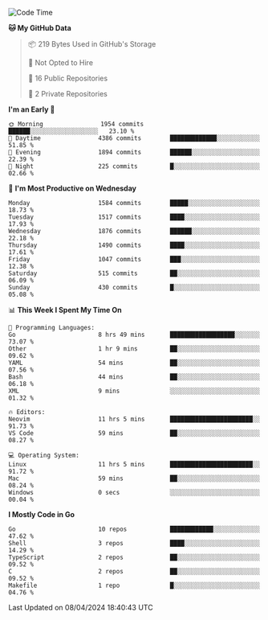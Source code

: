<!--START_SECTION:waka-->
![Code Time](http://img.shields.io/badge/Code%20Time-479%20hrs%2027%20mins-blue)

**🐱 My GitHub Data** 

> 📦 219 Bytes Used in GitHub's Storage 
 > 
> 🚫 Not Opted to Hire
 > 
> 📜 16 Public Repositories 
 > 
> 🔑 2 Private Repositories 
 > 
**I'm an Early 🐤** 

```text
🌞 Morning                1954 commits        ██████░░░░░░░░░░░░░░░░░░░   23.10 % 
🌆 Daytime                4386 commits        █████████████░░░░░░░░░░░░   51.85 % 
🌃 Evening                1894 commits        ██████░░░░░░░░░░░░░░░░░░░   22.39 % 
🌙 Night                  225 commits         █░░░░░░░░░░░░░░░░░░░░░░░░   02.66 % 
```
📅 **I'm Most Productive on Wednesday** 

```text
Monday                   1584 commits        █████░░░░░░░░░░░░░░░░░░░░   18.73 % 
Tuesday                  1517 commits        ████░░░░░░░░░░░░░░░░░░░░░   17.93 % 
Wednesday                1876 commits        ██████░░░░░░░░░░░░░░░░░░░   22.18 % 
Thursday                 1490 commits        ████░░░░░░░░░░░░░░░░░░░░░   17.61 % 
Friday                   1047 commits        ███░░░░░░░░░░░░░░░░░░░░░░   12.38 % 
Saturday                 515 commits         ██░░░░░░░░░░░░░░░░░░░░░░░   06.09 % 
Sunday                   430 commits         █░░░░░░░░░░░░░░░░░░░░░░░░   05.08 % 
```


📊 **This Week I Spent My Time On** 

```text
💬 Programming Languages: 
Go                       8 hrs 49 mins       ██████████████████░░░░░░░   73.07 % 
Other                    1 hr 9 mins         ██░░░░░░░░░░░░░░░░░░░░░░░   09.62 % 
YAML                     54 mins             ██░░░░░░░░░░░░░░░░░░░░░░░   07.56 % 
Bash                     44 mins             ██░░░░░░░░░░░░░░░░░░░░░░░   06.18 % 
XML                      9 mins              ░░░░░░░░░░░░░░░░░░░░░░░░░   01.32 % 

🔥 Editors: 
Neovim                   11 hrs 5 mins       ███████████████████████░░   91.73 % 
VS Code                  59 mins             ██░░░░░░░░░░░░░░░░░░░░░░░   08.27 % 

💻 Operating System: 
Linux                    11 hrs 5 mins       ███████████████████████░░   91.72 % 
Mac                      59 mins             ██░░░░░░░░░░░░░░░░░░░░░░░   08.24 % 
Windows                  0 secs              ░░░░░░░░░░░░░░░░░░░░░░░░░   00.04 % 
```

**I Mostly Code in Go** 

```text
Go                       10 repos            ████████████░░░░░░░░░░░░░   47.62 % 
Shell                    3 repos             ████░░░░░░░░░░░░░░░░░░░░░   14.29 % 
TypeScript               2 repos             ██░░░░░░░░░░░░░░░░░░░░░░░   09.52 % 
C                        2 repos             ██░░░░░░░░░░░░░░░░░░░░░░░   09.52 % 
Makefile                 1 repo              █░░░░░░░░░░░░░░░░░░░░░░░░   04.76 % 
```




 Last Updated on 08/04/2024 18:40:43 UTC
<!--END_SECTION:waka-->
